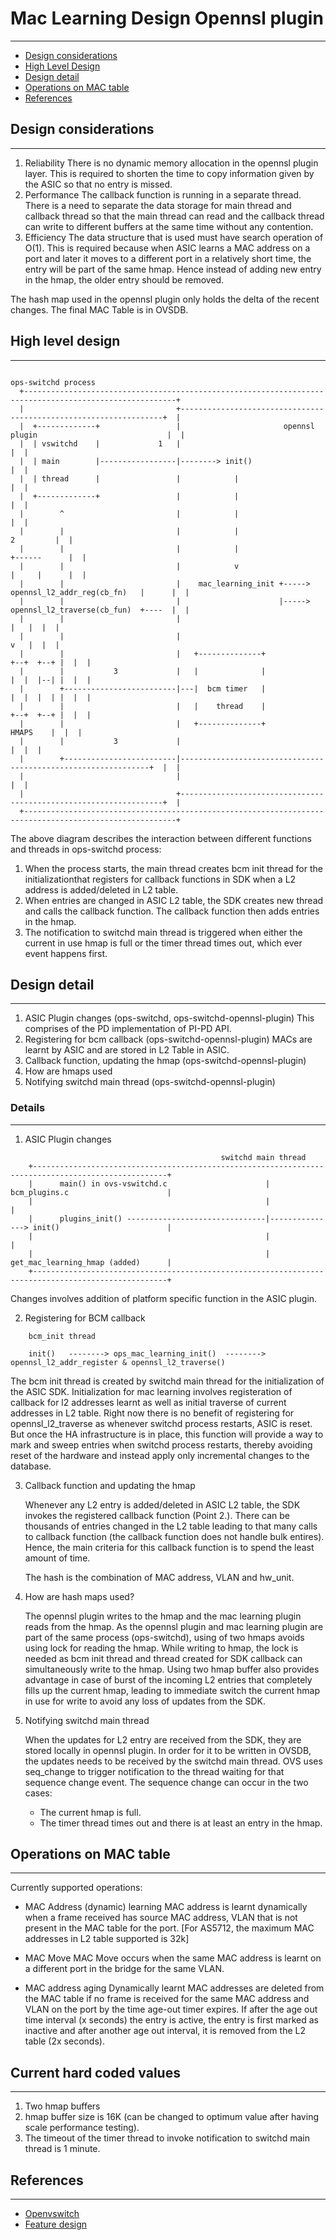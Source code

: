 # Mac Learning Design Opennsl plugin
------------------------------------

- [Design considerations](#design-considerations)
- [High Level Design](#high-level-design)
- [Design detail](#design-detail)
- [Operations on MAC table](#operations-on-mac-table)
- [References](#references)


## Design considerations
------------------------

1. Reliability
   There is no dynamic memory allocation in the opennsl plugin layer. This is required to shorten the time to copy information given by the ASIC so that no entry is missed.
2. Performance
   The callback function is running in a separate thread. There is a need to separate the data storage for main thread and callback thread so that the main thread can read and the callback thread can write to different buffers at the same time without any contention.
3. Efficiency
   The data structure that is used must have search operation of O(1). This is required because when ASIC learns a MAC address on a port and later it moves to a different port in a relatively short time, the entry will be part of the same hmap. Hence instead of adding new entry in the hmap, the older entry should be removed.

The hash map used in the opennsl plugin only holds the delta of the recent changes. The final MAC Table is in OVSDB.


## High level design
--------------------

```ditaa
                                                                                       ops-switchd process
  +--------------------------------------------------------------------------------------------------------+
  |                                  +------------------------------------------------------------------+  |
  |  +-------------+                 |                       opennsl plugin                             |  |
  |  | vswitchd    |             1   |                                                                  |  |
  |  | main        |-----------------|--------> init()                                                  |  |
  |  | thread      |                 |            |                                                     |  |
  |  +-------------+                 |            |                                                     |  |
  |        ^                         |            |                                                     |  |
  |        |                         |            |                                           2         |  |
  |        |                         |            |                                        +------      |  |
  |        |                         |            v                                        |     |      |  |
  |        |                         |    mac_learning_init +-----> opennsl_l2_addr_reg(cb_fn)   |      |  |
  |        |                         |                      |-----> opennsl_l2_traverse(cb_fun)  +----  |  |
  |        |                         |                                                           |   |  |  |
  |        |                         |                                                           v   |  |  |
  |        |                         |   +--------------+                                 +--+  +--+ |  |  |
  |        |           3             |   |              |                                 |  |  |--| |  |  |
  |        +-------------------------|---|  bcm timer   |                                 |  |  |  | |  |  |
  |        |                         |   |    thread    |                                 +--+  +--+ |  |  |
  |        |                         |   +--------------+                                   HMAPS    |  |  |
  |        |           3             |                                                               |  |  |
  |        +-------------------------|---------------------------------------------------------------+  |  |
  |                                  |                                                                  |  |
  |                                  +------------------------------------------------------------------+  |
  +--------------------------------------------------------------------------------------------------------+

```

The above diagram describes the interaction between different functions and threads in ops-switchd process:
1. When the process starts, the main thread creates bcm init thread for the initializationthat registers for callback functions in SDK when a L2 address is added/deleted in L2 table.
2. When entries are changed in ASIC L2 table, the SDK creates new thread and calls the callback function. The callback function then adds entries in the hmap.
3. The notification to switchd main thread is triggered when either the current in use hmap is full or the timer thread times out, which ever event happens first.


## Design detail
----------------

1. ASIC Plugin changes (ops-switchd, ops-switchd-opennsl-plugin)
   This comprises of the PD implementation of PI-PD API.
2. Registering for bcm callback (ops-switchd-opennsl-plugin)
   MACs are learnt by ASIC and are stored in L2 Table in ASIC.
3. Callback function, updating the hmap (ops-switchd-opennsl-plugin)
4. How are hmaps used
5. Notifying switchd main thread (ops-switchd-opennsl-plugin)

### Details
-----------

1. ASIC Plugin changes
```ditaa
                                               switchd main thread
    +----------------------------------------------------------------------------------------------------+
    |      main() in ovs-vswitchd.c                      |            bcm_plugins.c                      |
    |                                                    |                                               |
    |      plugins_init() -------------------------------|---------------> init()                        |
    |                                                    |                                               |
    |                                                    |            get_mac_learning_hmap (added)      |
    +----------------------------------------------------------------------------------------------------+
```
  Changes involves addition of platform specific function in the ASIC plugin.

2. Registering for BCM callback
```ditaa
    bcm_init thread

    init()   --------> ops_mac_learning_init()  --------> opennsl_l2_addr_register & opennsl_l2_traverse()
```

   The bcm init thread is created by switchd main thread for the initialization of the ASIC SDK. Initialization for mac learning involves registeration of callback for l2 addresses learnt as well as initial traverse of current addresses in L2 table. Right now there is no benefit of registering for opennsl_l2_traverse as whenever switchd process restarts, ASIC is reset. But once the HA infrastructure is in place, this function will provide a way to mark and sweep entries when switchd process restarts, thereby avoiding reset of the hardware and instead apply only incremental changes to the database.

3. Callback function and updating the hmap

   Whenever any L2 entry is added/deleted in ASIC L2 table, the SDK invokes the registered callback function (Point 2.). There can be thousands of entries changed in the L2 table leading to that many calls to callback function (the callback function does not handle bulk entires). Hence, the main criteria for this callback function is to spend the least amount of time.

   The hash is the combination of MAC address, VLAN and hw_unit.

4. How are hash maps used?

   The opennsl plugin writes to the hmap and the mac learning plugin reads from the hmap. As the opennsl plugin and mac learning plugin are part of the same process (ops-switchd), using of two hmaps avoids using lock for reading the hmap. While writing to hmap, the lock is needed as bcm init thread and thread created for SDK callback can simultaneously write to the hmap. Using two hmap buffer also provides advantage in case of burst of the incoming L2 entries that completely fills up the current hmap, leading to immediate switch the current hmap in use for write to avoid any loss of updates from the SDK.

5. Notifying switchd main thread

   When the updates for L2 entry are received from the SDK, they are stored locally in opennsl plugin. In order for it to be written in OVSDB, the updates needs to be received by the switchd main thread. OVS uses seq_change to trigger notification to the thread waiting for that sequence change event.
   The sequence change can occur in the two cases:
   - The current hmap is full.
   - The timer thread times out and there is at least an entry in the hmap.


## Operations on MAC table
--------------------------

Currently supported operations:

- MAC Address (dynamic) learning
   MAC address is learnt dynamically when a frame received has source MAC address, VLAN that is not present in the MAC table for the port.
   [For AS5712, the maximum MAC addresses in L2 table supported is 32k]

- MAC Move
   MAC Move occurs when the same MAC address is learnt on a different port in the bridge for the same VLAN.

- MAC address aging
   Dynamically learnt MAC addresses are deleted from the MAC table if no frame is received for the same MAC address and VLAN on the port by the time age-out timer expires.
   If after the age out time interval (x seconds) the entry is active, the entry is first marked as inactive and after another age out interval, it is removed from the L2 table (2x seconds).

## Current hard coded values
----------------------------

1. Two hmap buffers
2. hmap buffer size is 16K (can be changed to optimum value after having scale performance testing).
3. The timeout of the timer thread to invoke notification to switchd main thread is 1 minute.

## References
-------------

* [Openvswitch](http://openvswitch.org/)
* [Feature design](/documents/dev/ops/docs/mac_learning_feature_design)

